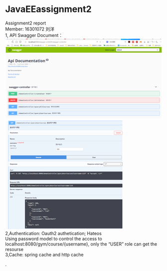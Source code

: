 # JavaEEassignment2
Assignment2 report  
Member: 16301072 刘洋  
1, API Swagger Document：  
  ![image](https://github.com/hesaidyou/JavaEEassignment2/raw/master/QQ图片20190519095151.png)  
  ![image](https://github.com/hesaidyou/JavaEEassignment2/raw/master/QQ图片20190519095208.png)   
2,Authentication: Oauth2 authetication; Hateos  
Using password model to control the access to localhost:8080/gym/course/{username}, only the “USER” role can get the resourse  
3,Cache: spring cache and http cache  

.
